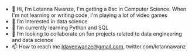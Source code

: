 - 👋 Hi, I’m Lotanna Nwanze, I'm getting a Bsc in Computer Science. When I'm not learning or writing code, I'm playing a lot of video games
- 👀 I’m interested in data science 
- 🌱 I’m currently learning Python and SQL
- 💞️ I’m looking to collaborate on fun projects related to data engineering and data science 
- 📫 How to reach me ldavenwanze@gmail.com, twitter.com/lotannawanz

<!---
lotannawanz/lotannawanz is a ✨ special ✨ repository because its `README.md` (this file) appears on your GitHub profile.
You can click the Preview link to take a look at your changes.
--->
